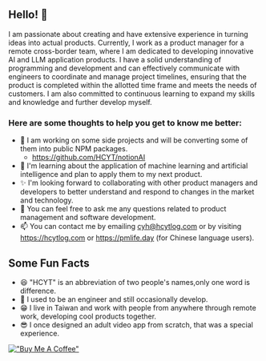 ## Hello! 👋
I am passionate about creating and have extensive experience in turning ideas into actual products. Currently, I work as a product manager for a remote cross-border team, where I am dedicated to developing innovative AI and LLM application products. I have a solid understanding of programming and development and can effectively communicate with engineers to coordinate and manage project timelines, ensuring that the product is completed within the allotted time frame and meets the needs of customers. I am also committed to continuous learning to expand my skills and knowledge and further develop myself.

### Here are some thoughts to help you get to know me better:

- 🔭 I am working on some side projects and will be converting some of them into public NPM packages.
  - https://github.com/HCYT/notionAI 
- 🌱 I'm learning about the application of machine learning and artificial intelligence and plan to apply them to my next product.
- ✨ I'm looking forward to collaborating with other product managers and developers to better understand and respond to changes in the market and technology.
- 💬 You can feel free to ask me any questions related to product management and software development.
- 📫 You can contact me by emailing cyh@hcytlog.com or by visiting https://hcytlog.com or https://pmlife.day (for Chinese language users).

## Some Fun Facts
- 😆 "HCYT" is an abbreviation of two people's names,only one word is difference.
- 🧐 I used to be an engineer and still occasionally develop.
- 😁 I live in Taiwan and work with people from anywhere through remote work, developing cool products together.
- 😎 I once designed an adult video app from scratch, that was a special experience.




[!["Buy Me A Coffee"](https://www.buymeacoffee.com/assets/img/custom_images/orange_img.png)](https://www.buymeacoffee.com/PMLIFEDAY)
